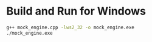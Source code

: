# Build and Run for Windows

```bat
g++ mock_engine.cpp -lws2_32 -o mock_engine.exe
./mock_engine.exe
```

